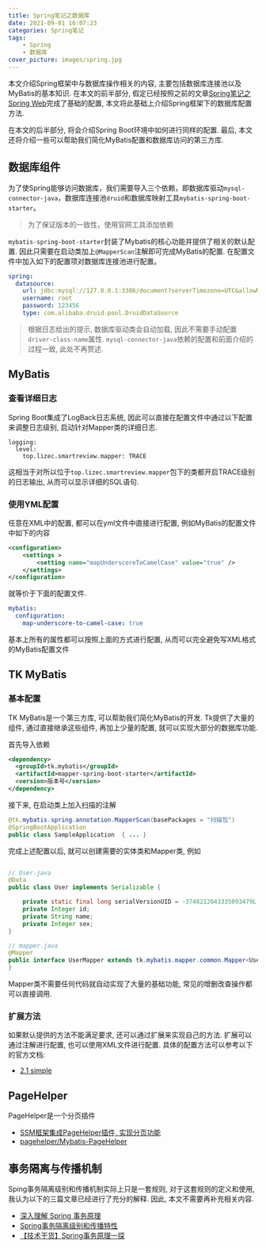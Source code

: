 ```yaml
---
title: Spring笔记之数据库
date: 2021-09-01 16:07:23
categories: Spring笔记
tags:
    - Spring
    - 数据库
cover_picture: images/spring.jpg 
---
```

<!-- <script type="text/javascript" src="https://cdnjs.cloudflare.com/ajax/libs/mathjax/2.7.4/MathJax.js?config=default"></script> -->

本文介绍Spring框架中与数据库操作相关的内容, 主要包括数据库连接池以及MyBatis的基本知识. 在本文的前半部分, 假定已经按照之前的文章[Spring笔记之Spring Web](http://lizec.top/2018/12/23/Spring%E7%AC%94%E8%AE%B0%E4%B9%8BSpringWeb/)完成了基础的配置, 本文将此基础上介绍Spring框架下的数据库配置方法.

在本文的后半部分, 将会介绍Spring Boot环境中如何进行同样的配置. 最后, 本文还将介绍一些可以帮助我们简化MyBatis配置和数据库访问的第三方库.



数据库组件
----------------

为了使Spring能够访问数据库，我们需要导入三个依赖，即数据库驱动`mysql-connector-java`，数据库连接池`druid`和数据库映射工具`mybatis-spring-boot-starter`。

> 为了保证版本的一致性，使用官网工具添加依赖

`mybatis-spring-boot-starter`封装了Mybatis的核心功能并提供了相关的默认配置. 因此只需要在启动类加上`@MapperScan`注解即可完成MyBatis的配置. 在配置文件中加入如下的配置项对数据库连接池进行配置。

``` yml
spring:
  datasource:
    url: jdbc:mysql://127.0.0.1:3306/document?serverTimezone=UTC&allowMultiQueries=true
    username: root
    password: 123456
    type: com.alibaba.druid.pool.DruidDataSource
```

> 根据日志给出的提示, 数据库驱动类会自动加载, 因此不需要手动配置`driver-class-name`属性. `mysql-connector-java`依赖的配置和前面介绍的过程一致, 此处不再赘述.


MyBatis
--------------

### 查看详细日志

Spring Boot集成了LogBack日志系统, 因此可以直接在配置文件中通过以下配置来调整日志级别, 启动针对Mapper类的详细日志.

```
logging:
  level:
    top.lizec.smartreview.mapper: TRACE
```

这相当于对所以位于`top.lizec.smartreview.mapper`包下的类都开启TRACE级别的日志输出, 从而可以显示详细的SQL语句.


### 使用YML配置


任意在XML中的配置, 都可以在yml文件中直接进行配置, 例如MyBatis的配置文件中如下的内容

```xml
<configuration>
    <settings >
        <setting name="mapUnderscoreToCamelCase" value="true" />
    </settings>
</configuration>
```

就等价于下面的配置文件.

``` yml
mybatis:
  configuration:
    map-underscore-to-camel-case: true
```

基本上所有的属性都可以按照上面的方式进行配置, 从而可以完全避免写XML格式的MyBatis配置文件



TK MyBatis
--------------

### 基本配置

TK MyBatis是一个第三方库, 可以帮助我们简化MyBatis的开发. Tk提供了大量的组件, 通过直接继承这些组件, 再加上少量的配置, 就可以实现大部分的数据库功能.


首先导入依赖
```xml
<dependency>
  <groupId>tk.mybatis</groupId>
  <artifactId>mapper-spring-boot-starter</artifactId>
  <version>版本号</version>
</dependency>
```

接下来, 在启动类上加入扫描的注解

``` java
@tk.mybatis.spring.annotation.MapperScan(basePackages = "扫描包")
@SpringBootApplication
public class SampleApplication  { ... }
```

完成上述配置以后, 就可以创建需要的实体类和Mapper类, 例如
``` java

// User.java
@Data
public class User implements Serializable {

    private static final long serialVersionUID = -3748212043335093479L;
    private Integer id;
    private String name;
    private Integer sex;
}

// mapper.java
@Mapper
public interface UserMapper extends tk.mybatis.mapper.common.Mapper<User> {
}
```

Mapper类不需要任何代码就自动实现了大量的基础功能, 常见的增删改查操作都可以直接调用.


### 扩展方法

如果默认提供的方法不能满足要求, 还可以通过扩展来实现自己的方法. 扩展可以通过注解进行配置, 也可以使用XML文件进行配置. 具体的配置方法可以参考以下的官方文档:

- [2.1 simple](https://github.com/abel533/Mapper/wiki/2.1-simple)

PageHelper
-------------


PageHelper是一个分页插件


- [SSM框架集成PageHelper插件, 实现分页功能](https://blog.csdn.net/fenghuibian/article/details/77986398)
- [pagehelper/Mybatis-PageHelper](https://github.com/pagehelper/Mybatis-PageHelper)



事务隔离与传播机制
---------------------

Sping事务隔离级别和传播机制实际上只是一套规则, 对于这套规则的定义和使用, 我认为以下的三篇文章已经进行了充分的解释. 因此, 本文不需要再补充相关内容.

- [深入理解 Spring 事务原理](http://www.codeceo.com/article/spring-transactions.html)
- [Spring事务隔离级别和传播特性](https://www.cnblogs.com/zhishan/p/3195219.html)
- [【技术干货】Spring事务原理一探](https://zhuanlan.zhihu.com/p/54067384)